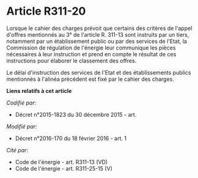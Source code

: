 # Article R311-20

Lorsque le cahier des charges prévoit que certains des critères de l'appel d'offres mentionnés au 3° de l'article R. 311-13
sont instruits par un tiers, notamment par un établissement public ou par des services de l'Etat, la Commission de régulation
de l'énergie leur communique les pièces nécessaires à leur instruction et prend en compte le résultat de ces instructions
pour élaborer le classement des offres. 

Le délai d'instruction des services de l'Etat et des établissements publics mentionnés à l'alinéa précédent est fixé par le
cahier des charges.

**Liens relatifs à cet article**

_Codifié par_:

  - Décret n°2015-1823 du 30 décembre 2015 - art.

_Modifié par_:

  - Décret n°2016-170 du 18 février 2016 - art. 1

_Cité par_:

  - Code de l'énergie - art. R311-13 (VD)
  - Code de l'énergie - art. R311-25-15 (V)
